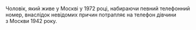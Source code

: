 <!--2017-02-16 19:21:24-->
Чоловік, який живе у Москві у 1972 році, набираючи певний телефонний номер, внаслідок невідомих причин потрапляє на телефон дівчини з Москви 1942 року.